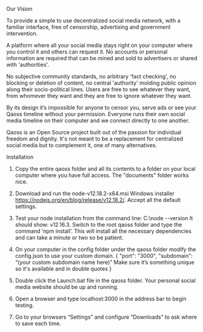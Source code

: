 Our Vision

To provide a simple to use decentralized social media network, with a familiar interface, free of censorship, advertising and government intervention. 

A platform where all your social media stays right on your computer where you control it and others can request it. No accounts or personal information are required that can be mined and sold to advertisers or shared with 'authorities'.

No subjective community standards, no arbitrary 'fact checking', no blocking or deletion of content, no central 'authority' molding public opinion along their socio-political lines. Users are free to see whatever they want, from whomever they want and they are free to ignore whatever they want. 

By its design it’s impossible for anyone to censor you, serve ads or see your Qaoss timeline without your permission. Everyone runs their own social media timeline on their computer and we connect directly to one another.

Qaoss is an Open Source project built out of the passion for individual freedom and dignity. It's not meant to be a replacement for centralized social media but to complement it, one of many alternatives. 

Installation

1.	Copy the entire qaoss folder and all its contents to a folder on your local computer where you have full access. The "documents" folder works nice.

2.	Download and run the node-v12.18.2-x64.msi Windows installer https://nodejs.org/en/blog/release/v12.18.2/. Accept all the default settings.

3.	Test your node installation from the command line: C:\node --version It should show: v12.16.3. Switch to the root qaoss folder and type the command ‘npm 	 install’. This will install all the necessary dependencies and can take a minute or two so be patient.

4.	On your computer in the config folder under the qaoss folder modify the config.json to use your custom domain.
{
  "port": "3000",
  "subdomain": “(your custom subdomain name here)” Make sure it’s something unique so it's available and in double quotes
}

5.	Double click the Launch.bat file in the qaoss folder. Your personal social media website should be up and running.
	
6.	Open a browser and type localhost:3000 in the address bar to begin testing.

7.	Go to your browsers “Settings” and configure “Downloads” to ask where to save each time. 


